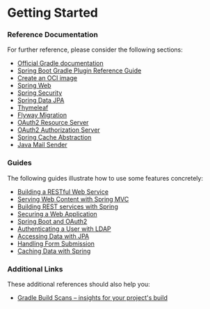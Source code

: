 # Getting Started

### Reference Documentation
For further reference, please consider the following sections:

* [Official Gradle documentation](https://docs.gradle.org)
* [Spring Boot Gradle Plugin Reference Guide](https://docs.spring.io/spring-boot/3.5.0-SNAPSHOT/gradle-plugin)
* [Create an OCI image](https://docs.spring.io/spring-boot/3.5.0-SNAPSHOT/gradle-plugin/packaging-oci-image.html)
* [Spring Web](https://docs.spring.io/spring-boot/3.5.0-SNAPSHOT/reference/web/servlet.html)
* [Spring Security](https://docs.spring.io/spring-boot/3.5.0-SNAPSHOT/reference/web/spring-security.html)
* [Spring Data JPA](https://docs.spring.io/spring-boot/3.5.0-SNAPSHOT/reference/data/sql.html#data.sql.jpa-and-spring-data)
* [Thymeleaf](https://docs.spring.io/spring-boot/3.5.0-SNAPSHOT/reference/web/servlet.html#web.servlet.spring-mvc.template-engines)
* [Flyway Migration](https://docs.spring.io/spring-boot/3.5.0-SNAPSHOT/how-to/data-initialization.html#howto.data-initialization.migration-tool.flyway)
* [OAuth2 Resource Server](https://docs.spring.io/spring-boot/3.5.0-SNAPSHOT/reference/web/spring-security.html#web.security.oauth2.server)
* [OAuth2 Authorization Server](https://docs.spring.io/spring-boot/3.5.0-SNAPSHOT/reference/web/spring-security.html#web.security.oauth2.authorization-server)
* [Spring Cache Abstraction](https://docs.spring.io/spring-boot/3.5.0-SNAPSHOT/reference/io/caching.html)
* [Java Mail Sender](https://docs.spring.io/spring-boot/3.5.0-SNAPSHOT/reference/io/email.html)

### Guides
The following guides illustrate how to use some features concretely:

* [Building a RESTful Web Service](https://spring.io/guides/gs/rest-service/)
* [Serving Web Content with Spring MVC](https://spring.io/guides/gs/serving-web-content/)
* [Building REST services with Spring](https://spring.io/guides/tutorials/rest/)
* [Securing a Web Application](https://spring.io/guides/gs/securing-web/)
* [Spring Boot and OAuth2](https://spring.io/guides/tutorials/spring-boot-oauth2/)
* [Authenticating a User with LDAP](https://spring.io/guides/gs/authenticating-ldap/)
* [Accessing Data with JPA](https://spring.io/guides/gs/accessing-data-jpa/)
* [Handling Form Submission](https://spring.io/guides/gs/handling-form-submission/)
* [Caching Data with Spring](https://spring.io/guides/gs/caching/)

### Additional Links
These additional references should also help you:

* [Gradle Build Scans – insights for your project's build](https://scans.gradle.com#gradle)

